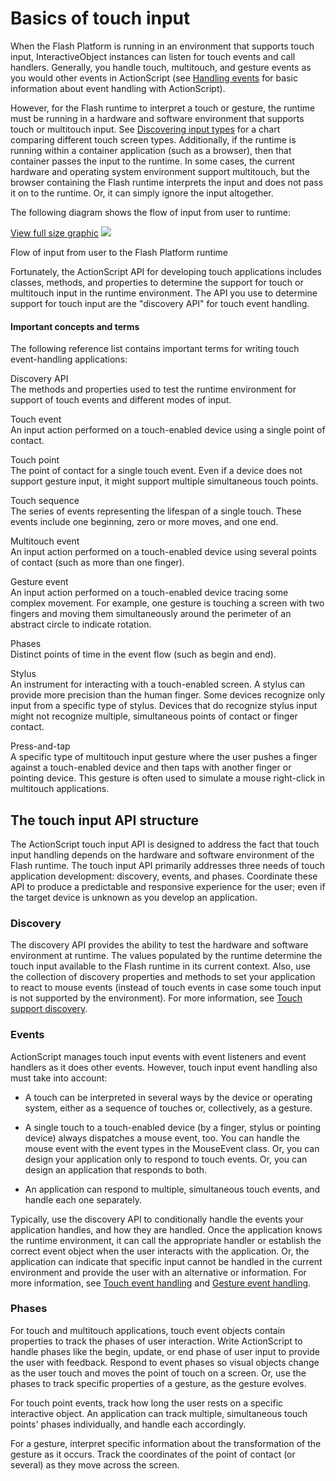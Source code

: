 # Basics of touch input

<div>

When the Flash Platform is running in an environment that supports touch input,
InteractiveObject instances can listen for touch events and call handlers.
Generally, you handle touch, multitouch, and gesture events as you would other
events in ActionScript (see
[Handling events](WS5b3ccc516d4fbf351e63e3d118a9b90204-7fca.html) for basic
information about event handling with ActionScript).

However, for the Flash runtime to interpret a touch or gesture, the runtime must
be running in a hardware and software environment that supports touch or
multitouch input. See
[Discovering input types](WSd45e9f3b9f8ebaf327952b631262a041087-8000.html) for a
chart comparing different touch screen types. Additionally, if the runtime is
running within a container application (such as a browser), then that container
passes the input to the runtime. In some cases, the current hardware and
operating system environment support multitouch, but the browser containing the
Flash runtime interprets the input and does not pass it on to the runtime. Or,
it can simply ignore the input altogether.

The following diagram shows the flow of input from user to runtime:

<div xmlns:fn="http://www.w3.org/2005/xpath-functions"
xmlns:fo="http://www.w3.org/1999/XSL/Format"
xmlns:xs="http://www.w3.org/2001/XMLSchema">

<a href="#"
onclick="return showHideImage(&#39;ig_touch_flow&#39;, this);">View full size
graphic</a> ![](images/ig_touch_flow.png)

<div>

Flow of input from user to the Flash Platform runtime

</div>

</div>

Fortunately, the ActionScript API for developing touch applications includes
classes, methods, and properties to determine the support for touch or
multitouch input in the runtime environment. The API you use to determine
support for touch input are the "discovery API" for touch event handling.

<div>

#### Important concepts and terms

The following reference list contains important terms for writing touch
event-handling applications:

Discovery API  
The methods and properties used to test the runtime environment for support of
touch events and different modes of input.

Touch event  
An input action performed on a touch-enabled device using a single point of
contact.

Touch point  
The point of contact for a single touch event. Even if a device does not support
gesture input, it might support multiple simultaneous touch points.

Touch sequence  
The series of events representing the lifespan of a single touch. These events
include one beginning, zero or more moves, and one end.

Multitouch event  
An input action performed on a touch-enabled device using several points of
contact (such as more than one finger).

Gesture event  
An input action performed on a touch-enabled device tracing some complex
movement. For example, one gesture is touching a screen with two fingers and
moving them simultaneously around the perimeter of an abstract circle to
indicate rotation.

Phases  
Distinct points of time in the event flow (such as begin and end).

Stylus  
An instrument for interacting with a touch-enabled screen. A stylus can provide
more precision than the human finger. Some devices recognize only input from a
specific type of stylus. Devices that do recognize stylus input might not
recognize multiple, simultaneous points of contact or finger contact.

Press-and-tap  
A specific type of multitouch input gesture where the user pushes a finger
against a touch-enabled device and then taps with another finger or pointing
device. This gesture is often used to simulate a mouse right-click in multitouch
applications.

</div>

</div>

<div>

## The touch input API structure

<div>

The ActionScript touch input API is designed to address the fact that touch
input handling depends on the hardware and software environment of the Flash
runtime. The touch input API primarily addresses three needs of touch
application development: discovery, events, and phases. Coordinate these API to
produce a predictable and responsive experience for the user; even if the target
device is unknown as you develop an application.

</div>

<div>

### Discovery

<div>

The discovery API provides the ability to test the hardware and software
environment at runtime. The values populated by the runtime determine the touch
input available to the Flash runtime in its current context. Also, use the
collection of discovery properties and methods to set your application to react
to mouse events (instead of touch events in case some touch input is not
supported by the environment). For more information, see
[Touch support discovery](WS7aa9c23539e7935d-52b3e55a1259fd2d9db-8000.html).

</div>

</div>

<div>

### Events

<div>

<div>

ActionScript manages touch input events with event listeners and event handlers
as it does other events. However, touch input event handling also must take into
account:

- A touch can be interpreted in several ways by the device or operating system,
  either as a sequence of touches or, collectively, as a gesture.

- A single touch to a touch-enabled device (by a finger, stylus or pointing
  device) always dispatches a mouse event, too. You can handle the mouse event
  with the event types in the MouseEvent class. Or, you can design your
  application only to respond to touch events. Or, you can design an application
  that responds to both.

- An application can respond to multiple, simultaneous touch events, and handle
  each one separately.

</div>

Typically, use the discovery API to conditionally handle the events your
application handles, and how they are handled. Once the application knows the
runtime environment, it can call the appropriate handler or establish the
correct event object when the user interacts with the application. Or, the
application can indicate that specific input cannot be handled in the current
environment and provide the user with an alternative or information. For more
information, see
[Touch event handling](WS1ca064e08d7aa93023c59dfc1257b16a3d6-7ffe.html) and
[Gesture event handling](WS1ca064e08d7aa93023c59dfc1257b16a3d6-7ffd.html).

</div>

</div>

<div>

### Phases

<div>

For touch and multitouch applications, touch event objects contain properties to
track the phases of user interaction. Write ActionScript to handle phases like
the begin, update, or end phase of user input to provide the user with feedback.
Respond to event phases so visual objects change as the user touch and moves the
point of touch on a screen. Or, use the phases to track specific properties of a
gesture, as the gesture evolves.

For touch point events, track how long the user rests on a specific interactive
object. An application can track multiple, simultaneous touch points' phases
individually, and handle each accordingly.

For a gesture, interpret specific information about the transformation of the
gesture as it occurs. Track the coordinates of the point of contact (or several)
as they move across the screen.

</div>

</div>

</div>

<div>

<div>

</div>

</div>
